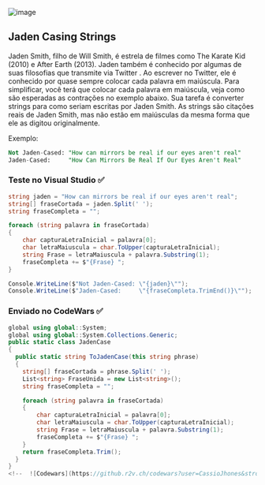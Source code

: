  ![image](https://www.codewars.com/users/CassioJhones/badges/small)


##  Jaden Casing Strings

Jaden Smith, filho de Will Smith, é estrela de filmes como The Karate Kid (2010) e After Earth (2013). Jaden também é conhecido por algumas de suas filosofias que transmite via Twitter . Ao escrever no Twitter, ele é conhecido por quase sempre colocar cada palavra em maiúscula. Para simplificar, você terá que colocar cada palavra em maiúscula, veja como são esperadas as contrações no exemplo abaixo.
Sua tarefa é converter strings para como seriam escritas por Jaden Smith. As strings são citações reais de Jaden Smith, mas não estão em maiúsculas da mesma forma que ele as digitou originalmente.

Exemplo:
```sql
Not Jaden-Cased: "How can mirrors be real if our eyes aren't real"
Jaden-Cased:     "How Can Mirrors Be Real If Our Eyes Aren't Real"
```
### Teste no Visual Studio ✅

```csharp
string jaden = "How can mirrors be real if our eyes aren't real";
string[] fraseCortada = jaden.Split(' ');
string fraseCompleta = "";

foreach (string palavra in fraseCortada)
{
    char capturaLetraInicial = palavra[0];
    char letraMaiuscula = char.ToUpper(capturaLetraInicial);
    string Frase = letraMaiuscula + palavra.Substring(1);
    fraseCompleta += $"{Frase} ";
}

Console.WriteLine($"Not Jaden-Cased: \"{jaden}\"");
Console.WriteLine($"Jaden-Cased:     \"{fraseCompleta.TrimEnd()}\"");
```
### Enviado no CodeWars ✅
```csharp
global using global::System;
global using global::System.Collections.Generic;
public static class JadenCase
{
  public static string ToJadenCase(this string phrase)
  {
    string[] fraseCortada = phrase.Split(' ');
    List<string> FraseUnida = new List<string>();
    string fraseCompleta = "";

    foreach (string palavra in fraseCortada)    
    {   
        char capturaLetraInicial = palavra[0];
        char letraMaiuscula = char.ToUpper(capturaLetraInicial);
        string Frase = letraMaiuscula + palavra.Substring(1);   
        fraseCompleta += $"{Frase} ";
    }
    return fraseCompleta.Trim();
  }
}
<!--  ![Codewars](https://github.r2v.ch/codewars?user=CassioJhones&stroke=%23BB432C)-->
